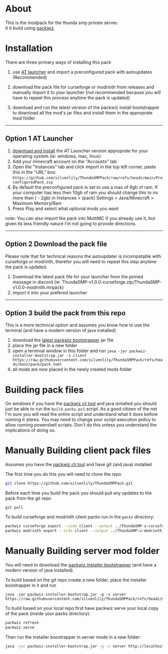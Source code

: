 # About

This is the modpack for the thunda smp private server.  
It it build using [packwiz](https://packwiz.infra.link/).

# Installation

There are three primary ways of installing this pack

1. use [AT launcher](https://atlauncher.com/) and import a preconfigured pack with autoupdates (Recommended)

2. download the pack file for curseforge or modrinth from releases and manually import it to your launcher (not recommended because you will have to repeat this process anytime the pack is updated)

3. download and run the latest version of the packwiz install bootstrapper to download all the mod's jar files and install them in the approprate mod folder

---
## Option 1 AT Launcher

1. [download and install](https://atlauncher.com/downloads) the AT Launcher version approprate for your operating system (ie: windows, mac, linux)
2. Add your minecraft account on the "Accounts" tab
3. Open the "Instances" tab and click import in the top left corner, paste this in the "URL" box: `https://github.com/silvenlily/ThundaSMPPack/raw/refs/heads/main/PreconfiguredPack.zip`
4. By default the preconfigured pack is set to use a max of 8gb of ram. If your computer has less then 10gb of ram you should change this to no more then (<your system ram> - 2gb) in Instances > (pack) Settings > Java/Minecraft > Maximum Memory/Ram
5. Press Play and select what optional mods you want

note: You can also import the pack into MultiMC if you already use it, but given its less friendly nature I'm not going to provide directions.

---
## Option 2 Download the pack file

Please note that for technical reasons the autoupdater is incompatable with curseforge or modrinth, therefor you will need to repeat this step anytime the pack is updated.

1. Download the latest pack file for your launcher from the pinned message in discord (ie: ThundaSMP-v1.0.0-curseforge.zip/ThundaSMP-v1.0.0-modrinth.mrpack)
2. import it into your prefered launcher

---
## Option 3 build the pack from this repo

This is a more technical option and assumes you know how to use the terminal (and have a modern version of java installed)

1. download the [latest packwiz bootstrapper](https://github.com/packwiz/packwiz-installer-bootstrap/releases) jar file
2. place the jar file in a new folder
3. open a terminal window in this folder and run `java -jar packwiz-installer-bootstrap.jar -s client https://raw.githubusercontent.com/silvenlily/ThundaSMPPack/refs/heads/main/pack/pack.toml`
4. all mods are now placed in the newly created mods folder

# Building pack files

On windows if you have the [packwiz cli tool](https://packwiz.infra.link/installation/) and java isntalled you should just be able to run the `build-packs.ps1` script. As a good citizen of the net I'm sure you will read the entire script and understand what it does before running it *stares*. You may need to change your script execution policy to allow running powershell scripts. Don't do this unless you understand the implications of doing so.

# Manually Building client pack files

Assumes you have the [packwiz cli tool](https://packwiz.infra.link/installation/) and have git (and java) installed

The first time you do this you will need to clone the repo
```sh
git clone https://github.com/silvenlily/ThundaSMPPack.git
```

Before each time you build the pack you should pull any updates to the pack from the git repo
```
git pull
```

To build curseforge and modrinth client packs run in the `packs` directory:
```sh
packwiz curseforge export --side client --output ../ThundaSMP-v-curseforge.zip
packwiz modrinth export --side client --output ../ThundaSMP-v-modrinth.mrpack
```
# Manually Building server mod folder
You will need to download the [packwiz installer bootstrapper](https://github.com/packwiz/packwiz-installer-bootstrap/releases) (and have a modern version of java installed).

To build based on the git repo create a new folder, place the installer boostrapper in it and run
```
java -jar packwiz-installer-bootstrap.jar -g -s server https://raw.githubusercontent.com/silvenlily/ThundaSMPPack/refs/heads/main/pack/pack.toml
```

To build based on your local repo first have packwiz serve your local copy of the pack (inside your packs directory):
```sh
packwiz refresh
packwiz serve
```

Then run the installer boostrapper in server mode in a new folder:
```sh
java -jar packwiz-installer-bootstrap.jar -g -s server http://localhost:8080/pack.toml
```
